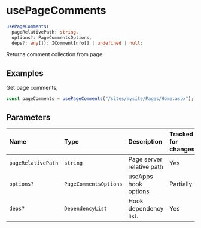 # usePageComments

```typescript
usePageComments(
  pageRelativePath: string,
  options?: PageCommentsOptions,
  deps?: any[]): ICommentInfo[] | undefined | null;
```

Returns comment collection from page.

## Examples

Get page comments,
```typescript
const pageComments = usePageComments("/sites/mysite/Pages/Home.aspx");
```

## Parameters

| Name | Type | Description | Tracked for changes |
| :------ | :------ | :------ | :--------|
| `pageRelativePath` | `string` | Page server relative path | Yes |
| `options?` | `PageCommentsOptions` | useApps hook options | Partially |
| `deps?` | `DependencyList` | Hook dependency list. | Yes |

